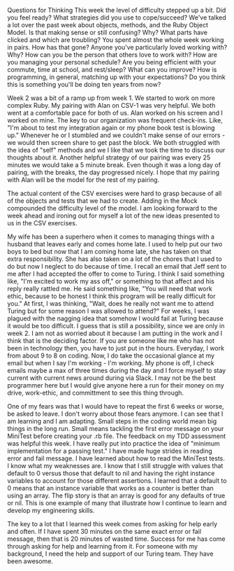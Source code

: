 Questions for Thinking
This week the level of difficulty stepped up a bit. Did you feel ready? What
strategies did you use to cope/succeed? We've talked a lot over the past week
about objects, methods, and the Ruby Object Model. Is that making sense or
still confusing? Why? What parts have clicked and which are troubling?
You spent almost the whole week working in pairs. How has that gone?
Anyone you've particularly loved working with? Why? How can you be the person
that others love to work with? How are you managing your personal schedule?
Are you being efficient with your commute, time at school, and rest/sleep?
What can you improve? How is programming, in general, matching up with your
expectations? Do you think this is something you'll be doing ten years from now?

Week 2 was a bit of a ramp up from week 1. We started to work on more complex
Ruby. My pairing with Alan on CSV-1 was very helpful. We both went at a
comfortable pace for both of us. Alan worked on his screen and I worked on
mine. The key to our organization was frequent check-ins. Like, "I'm about
to test my integration again or my phone book test is blowing up." Whenever he
or I stumbled and we couldn't make sense of our errors - we would then
screen share to get past the block. We both struggled with the idea of
"self" methods and we I like that we took the time to discuss our thoughts about
it. Another helpful strategy of our pairing was every 25 minutes we would take
a 5 minute break. Even though it was a long day of pairing, with the breaks, the
day progressed nicely. I hope that my pairing with Alan will be the model for
the rest of my pairing.

The actual content of the CSV exercises were hard to grasp because of all of
the objects and tests that we had to create. Adding in the Mock compounded the
difficulty level of the model. I am looking forward to the week ahead and
ironing out for myself a lot of the new ideas presented to us in the CSV
exercises.

My wife has been a superhero when it comes to managing things with a husband
that leaves early and comes home late. I used to help put our two boys to bed
but now that I am coming home late, she has taken on that extra responsibility.
She has also taken on a lot of the chores that I used to do but now I neglect
to do because of time. I recall an email that Jeff sent to me after I had
accepted the offer to come to Turing. I think I said something like, "I'm
excited to work my ass off," or something to that affect and his reply really
rattled me. He said something like, "You will need that work ethic, because
to be honest I think this program will be really difficult for you." At first,
I was thinking, "Wait, does he really not want me to attend Turing but for
some reason I was allowed to attend?" For weeks, I was plagued with the
nagging idea that somehow I would fail at Turing because it would be too
difficult. I guess that is still a possibility, since we are only in week 2.
I am not as worried about it because I am putting in the work and I think that
is the deciding factor. If you are someone like me who has not been in
technology then, you have to just put in the hours. Everyday, I work from
about 9 to 8 on coding. Now, I do take the occasional glance at my email but
when I say I'm working - I'm working. My phone is off, I check emails maybe
a max of three times during the day and I force myself to stay current with
current news around during via Slack. I may not be the best programmer here but
I would give anyone here a run for their money on my drive, work-ethic, and
committment to see this thing through.

One of my fears was that I would have to repeat the first 6 weeks or worse, be
asked to leave. I don't worry about those fears anymore. I can see that I
am learning and I am adapting. Small steps in the coding world mean big things
in the long run. Small means tackling the first error message on your MiniTest
before creating your .rb file. The feedback on my TDD assessment was helpful
this week. I have really put into practice the idea of "minimum implementation
for a passing test." I have made huge strides in reading error and fail message.
I have learned about how to read the MiniTest tests. I know what my weaknesses
are. I know that I still struggle with values that default to 0 versus those
that default to nil and having the right instance variables to account for
those different assertions. I learned that a default to 0 means that an
instance variable that works as a counter is better than using an array. The
flip story is that an array is good for any defaults of true or nil. This is
one example of many that illustrate how I continue to learn and develop my
engineering skills.

The key to a lot that I learned this week comes from asking for help early and
often. If I have spent 30 minutes on the same exact error or fail message, then
that is 20 minutes of wasted time. Success for me has come through asking for
help and learning from it. For someone with my background, I need the help
and support of our Turing team. They have been awesome.
